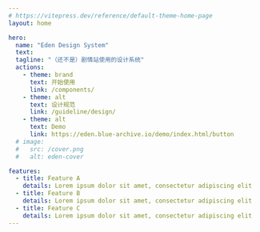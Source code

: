 ```yaml
---
# https://vitepress.dev/reference/default-theme-home-page
layout: home

hero:
  name: "Eden Design System"
  text:
  tagline: "（还不是）剧情站使用的设计系统"
  actions:
    - theme: brand
      text: 开始使用
      link: /components/
    - theme: alt
      text: 设计规范
      link: /guideline/design/
    - theme: alt
      text: Demo
      link: https://eden.blue-archive.io/demo/index.html/button
  # image:
  #   src: /cover.png
  #   alt: eden-cover

features:
  - title: Feature A
    details: Lorem ipsum dolor sit amet, consectetur adipiscing elit
  - title: Feature B
    details: Lorem ipsum dolor sit amet, consectetur adipiscing elit
  - title: Feature C
    details: Lorem ipsum dolor sit amet, consectetur adipiscing elit
---
```

